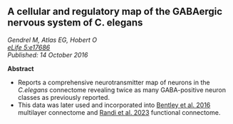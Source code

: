 ##  A cellular and regulatory map of the GABAergic nervous system of C. elegans 

_Gendrel M, Atlas EG, Hobert O <br> [eLife 5:e17686](https://doi.org/10.7554/eLife.17686) <br>  Published: 14 October 2016_

**Abstract**

- Reports a comprehensive neurotransmitter map of neurons in the _C.elegans_ connectome revealing twice as many GABA-positive neuron classes as previously reported.
- This data was later used and incorporated into <a href='../Bentley_2016/'>Bentley et al. 2016</a> multilayer connectome and <a href='../Randi_2023'>Randi et al. 2023</a> functional connectome.
